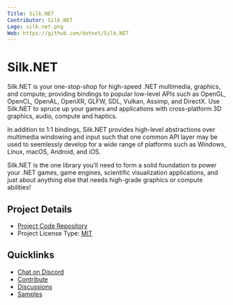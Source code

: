 ```yaml
---
Title: Silk.NET
Contributor: Silk.NET
Logo: silk.net.png
Web: https://github.com/dotnet/Silk.NET
---
```

# Silk.NET

Silk.NET is your one-stop-shop for high-speed .NET multimedia, graphics, and compute; providing bindings to popular
low-level APIs such as OpenGL, OpenCL, OpenAL, OpenXR, GLFW, SDL, Vulkan, Assimp, and DirectX. Use Silk.NET to spruce
up your games and applications with cross-platform 3D graphics, audio, compute and haptics.

In addition to 1:1 bindings, Silk.NET provides high-level abstractions over multimedia windowing and input such that
one common API layer may be used to seemlessly develop for a wide range of platforms such as Windows, Linux, macOS,
Android, and iOS.

Silk.NET is the one library you'll need to form a solid foundation to power your .NET games, game engines, scientific
visualization applications, and just about anything else that needs high-grade graphics or compute abilities!

## Project Details

* [Project Code Repository](https://github.com/dotnet/Silk.NET)
* Project License Type: [MIT](https://github.com/dotnet/Silk.NET/blob/main/LICENSE.md)

## Quicklinks

* [Chat on Discord](https://discord.gg/DTHHXRt)
* [Contribute](https://github.com/dotnet/Silk.NET/blob/main/CONTRIBUTING.md)
* [Discussions](https://github.com/dotnet/Silk.NET/discussions)
* [Samples](https://github.com/dotnet/Silk.NET/tree/main/examples)